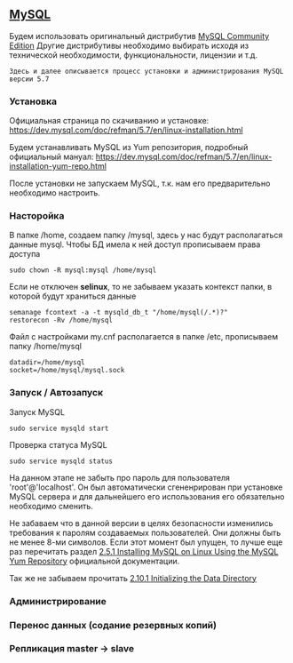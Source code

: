 ## [MySQL](https://www.mysql.com/)

Будем использовать оригинальный дистрибутив [MySQL Community Edition](https://www.mysql.com/products/community/) 
Другие дистрибутивы необходимо выбирать исходя из технической необходимости, функциональности, лицензии и т.д.
~~~
Здесь и далее описывается процесс установки и администрирования MySQL версии 5.7
~~~

### Установка
Официальная страница по скачиванию и установке: https://dev.mysql.com/doc/refman/5.7/en/linux-installation.html

Будем устанавливать MySQL из Yum репозитория, подробный официальный мануал: https://dev.mysql.com/doc/refman/5.7/en/linux-installation-yum-repo.html

После установки не запускаем MySQL, т.к. нам его предварительно необходимо настроить.

### Насторойка
В папке /home, создаем папку /mysql, здесь у нас будут располагаться данные mysql.
Чтобы БД имела к ней доступ прописываем права доступа 
~~~
sudo chown -R mysql:mysql /home/mysql
~~~
Если не отключен **selinux**, то не забываем указать контекст папки, в которой будут храниться данные
~~~
semanage fcontext -a -t mysqld_db_t "/home/mysql(/.*)?"
restorecon -Rv /home/mysql
~~~

Файл с настройками my.cnf располагается в папке /etc, прописываем папку /home/mysql 
~~~
datadir=/home/mysql
socket=/home/mysql/mysql.sock

~~~

### Запуск /  Автозапуск
Запуск MySQL 
~~~
sudo service mysqld start
~~~
Проверка статуса MySQL 
~~~
sudo service mysqld status
~~~

На данном этапе не забыть про пароль для пользователя 'root'@'localhost'. Он был автоматически сгененрирован при установке MySQL сервера и для дальнейшего его использования его обязательно необходимо сменить.

Не забаваем что в данной версии в целях безопасности изменились требования к паролям создаваемых пользователей.
Они должны быть не менее 8-ми символов.
Если этот момент был упущен, то лучше еще раз перечитать раздел [2.5.1 Installing MySQL on Linux Using the MySQL Yum Repository](https://dev.mysql.com/doc/refman/5.7/en/linux-installation-yum-repo.html) официальной документации. 

Так же не забываем прочитать [2.10.1 Initializing the Data Directory](https://dev.mysql.com/doc/refman/5.7/en/data-directory-initialization.html)

 

### Администрирование


### Перенос данных (содание резервных копий)


### Репликация master -> slave

